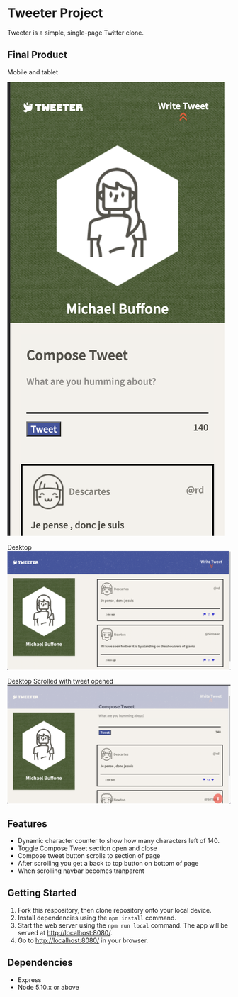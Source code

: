 # Tweeter Project

Tweeter is a simple, single-page Twitter clone.

## Final Product
Mobile and tablet

![Mobile"](public/images/mobile.png)

Desktop
!["Desktop"](public/images/desktop-load.png)


Desktop Scrolled with tweet opened 
!["Desktop when scrolled and compose tweet opened"](public/images/desktop-scroll.png)

## Features
* Dynamic character counter to show how many characters left of 140.
* Toggle Compose Tweet section open and close
* Compose tweet button scrolls to section of page
* After scrolling you get a back to top button on bottom of page
* When scrolling navbar becomes tranparent

## Getting Started

1. Fork this respository, then clone repository onto your local device.
2. Install dependencies using the `npm install` command.
3. Start the web server using the `npm run local` command. The app will be served at <http://localhost:8080/>.
4. Go to <http://localhost:8080/> in your browser.

## Dependencies

- Express
- Node 5.10.x or above
